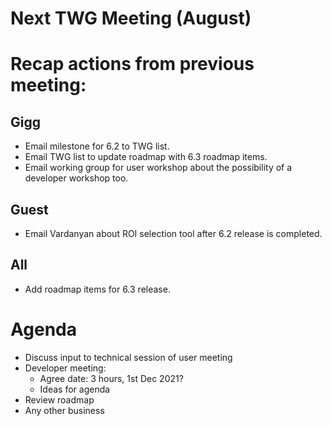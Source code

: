 # Next TWG Meeting (August)

# Recap actions from previous meeting:

## Gigg
- Email milestone for 6.2 to TWG list.
- Email TWG list to update roadmap with 6.3 roadmap items.
- Email working group for user workshop about the possibility of a developer workshop too.

## Guest
- Email Vardanyan about ROI selection tool after 6.2 release is completed.

## All
- Add roadmap items for 6.3 release.

# Agenda
- Discuss input to technical session of user meeting 
- Developer meeting:
  - Agree date: 3 hours, 1st Dec 2021?
  - Ideas for agenda
- Review roadmap
- Any other business
